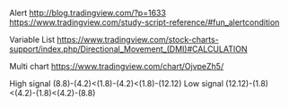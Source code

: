 Alert
http://blog.tradingview.com/?p=1633
https://www.tradingview.com/study-script-reference/#fun_alertcondition

Variable List
https://www.tradingview.com/stock-charts-support/index.php/Directional_Movement_(DMI)#CALCULATION

Multi chart
https://www.tradingview.com/chart/OjvpeZh5/

High signal
  (8.8)-(4.2)<(1.8)-(4.2)<(1.8)-(12.12)
Low signal
  (12.12)-(1.8)<(4.2)-(1.8)<(4.2)-(8.8)
